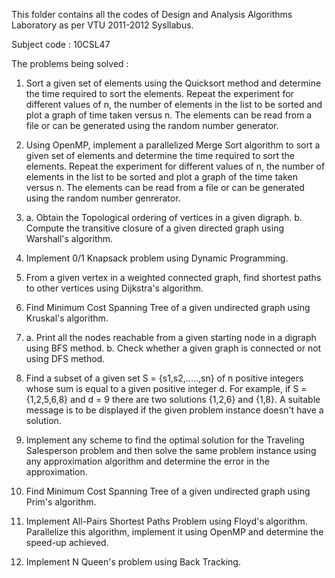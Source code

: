 This folder contains all the codes of Design and Analysis Algorithms Laboratory as per VTU 2011-2012 Sysllabus. 

Subject code : 10CSL47

The problems being solved :
  1.  Sort a given set of elements using the Quicksort method and determine the time required to sort the elements. Repeat the  experiment for different values of n, the number of elements in the list to be sorted and plot a graph of time taken versus n. The elements can be read from a file or can be generated using the random number generator.
  
  2.  Using OpenMP, implement a parallelized Merge Sort algorithm to sort a given set of elements and determine the time required to sort the elements. Repeat the experiment for different values of n, the number of elements in the list to be sorted and plot a graph of the time taken versus n. The elements can be read from a file or can be generated using the random number genrerator.
  
  3.  a. Obtain the Topological ordering of vertices in a given digraph.
      b. Compute the transitive closure of a given directed graph using Warshall's algorithm.
  
  4.  Implement 0/1 Knapsack problem using Dynamic Programming.
  
  5.  From a given vertex in a weighted connected graph, find shortest paths to other vertices using Dijkstra's algorithm.
  
  6.  Find Minimum Cost Spanning Tree of a given undirected graph using Kruskal's algorithm.
  
  7.  a. Print all the nodes reachable from a given starting node in a digraph using BFS method.
      b. Check whether a given graph is connected or not using DFS method.
  
  8.  Find a subset of a given set S = {s1,s2,.....,sn} of n positive integers whose sum is equal to a given positive integer d. For example, if S = {1,2,5,6,8} and d = 9 there are two solutions {1,2,6} and {1,8}. A suitable message is to be displayed if the given problem instance doesn't have a solution.
  
  9.  Implement any scheme to find the optimal solution for the Traveling Salesperson problem and then solve the same problem instance using any approximation algorithm and determine the error in the approximation.
  
  10. Find Minimum Cost Spanning Tree of a given undirected graph using Prim's algorithm.
  
  11. Implement All-Pairs Shortest Paths Problem using Floyd's algorithm. Parallelize this algorithm, implement it using OpenMP and determine the speed-up achieved.
  
  12. Implement N Queen's problem using Back Tracking.
